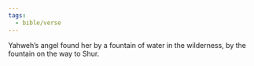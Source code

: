```yaml
---
tags:
  - bible/verse
---
```

Yahweh’s angel found her by a fountain of water in the wilderness, by the fountain on the way to Shur.